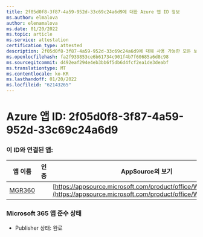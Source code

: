 ```yaml
---
title: 2f05d0f8-3f87-4a59-952d-33c69c24a6d9에 대한 Azure 앱 ID 정보
ms.author: elmalova
author: elenamalova
ms.date: 01/20/2022
ms.topic: article
ms.service: attestation
certification_type: attested
description: 2f05d0f8-3f87-4a59-952d-33c69c24a6d9에 대해 사용 가능한 모든 보안 및 규정 준수 정보입니다.
ms.openlocfilehash: fa2f939853ce6b61734c901f4b7f60685a6d8c98
ms.sourcegitcommit: d492eaf294e4eb3bb6f5db6d4fcf2ea1de3deabf
ms.translationtype: MT
ms.contentlocale: ko-KR
ms.lasthandoff: 01/20/2022
ms.locfileid: "62143265"
---
```

# <a name="azure-app-id-2f05d0f8-3f87-4a59-952d-33c69c24a6d9"></a>Azure 앱 ID: 2f05d0f8-3f87-4a59-952d-33c69c24a6d9


### <a name="apps-associated-with-this-id"></a>이 ID와 연결된 앱:
| **앱 이름** | **인증** | **AppSource의 보기** |
|--------------|---------------|-----------------------|
| [MGR360](https://docs.microsoft.com/microsoft-365-app-certification/forward/WA200003329) |  | [https://appsource.microsoft.com/product/office/WA200003329](https://appsource.microsoft.com/product/office/WA200003329) |

### <a name="microsoft-365-app-compliance-status"></a>Microsoft 365 앱 준수 상태
- Publisher 상태: 완료
